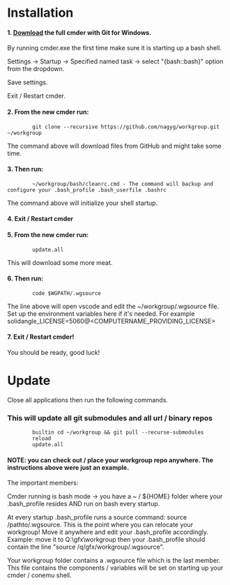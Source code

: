 Installation
============

#### 1. [Download](https://cmder.net) the full cmder with Git for Windows. 

 By running cmder.exe the first time make sure it is starting up a bash shell.
 
 Settings -> Startup -> Specified named task -> select "{bash::bash}" option from the dropdown.
 
 Save settings.
 
 Exit / Restart cmder.
 
#### 2. From the new cmder run:
            git clone --recursive https://github.com/nagyg/workgroup.git ~/workgroup
            
The command above will download files from GitHub and might take some time.

#### 3. Then run:
            ~/workgroup/bash/cleanrc.cmd - The command will backup and configure your .bash_profile .bash_userfile .bashrc

The command above will initialize your shell startup.

#### 4. Exit / Restart cmder
#### 5. From the new cmder run:
            update.all
            
This will download some more meat.

#### 6. Then run: 
            code $WGPATH/.wgsource
            
The line above will open vscode and edit the ~/workgroup/.wgsource file. 
Set up the environment variables here if it's needed. For example solidangle_LICENSE=5060@<COMPUTERNAME_PROVIDING_LICENSE> 

            
#### 7. Exit / Restart cmder!

You should be ready, good luck! 




Update
======
Close all applications then run the following commands.
### This will update all git submodules and all url / binary repos
            builtin cd ~/workgroup && git pull --recurse-submodules
            reload
            update.all




#### NOTE: you can check out / place your workgroup repo anywhere. The instructions above were just an example.

The important members: 

Cmder running is bash mode -> you have a ~ / ${HOME} folder where your .bash_profile resides AND run on bash every startup.

At every startup .bash_profile runs a source command: source /pathto/.wgsource.  This is the point where you can relocate your workgroup! Move it anywhere and edit your .bash_profile accordingly. Example: move it to Q:\gfx\workgroup then your .bash_profile should contain the line "source /q/gfx/workgroup/.wgsource". 

Your workgroup folder contains a .wgsource file which is the last member. This file contains the components / variables will be set on starting up your cmder / conemu shell.
 

